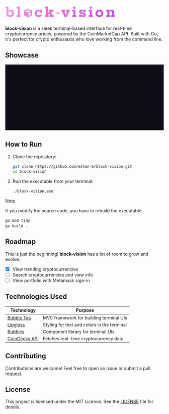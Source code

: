 <img src=".github/logo.svg" alt="block-vision Logo" width="350">
<p>

**block-vision** is a sleek terminal-based interface for real-time cryptocurrency prices, powered by the CoinMarketCap API. Built with Go, it's perfect for crypto enthusiasts who love working from the command line.

## Showcase

![App Showcase](.github/demo.gif)

## How to Run

1. Clone the repository:
   ```bash
   git clone https://github.com/eshan-b/block-vision.git
   cd block-vision
   ```
2. Run the executable from your terminal:
   ```bash
   ./block-vision.exe
   ```
> [!NOTE]
> If you modify the source code, you have to rebuild the executable:
> ```bash
> go mod tidy
> go build .
> ```

## Roadmap

This is just the beginning! **block-vision** has a lot of room to grow and evolve.

- [x] View trending cryptocurrencies
- [ ] Search cryptocurrencies and view info
- [ ] View portfolio with Metamask sign-in

## Technologies Used

| Technology    | Purpose                                       |
|---------------|-----------------------------------------------|
| [Bubble Tea](https://github.com/charmbracelet/bubbletea)    | MVC framework for building terminal UIs      |
| [Lipgloss](https://github.com/charmbracelet/lipgloss)       | Styling for text and colors in the terminal   |
| [Bubbles](https://github.com/charmbracelet/bubbles)         | Component library for terminal UIs         |
| [CoinGecko API](https://www.coingecko.com/en/api)           | Fetches real-time cryptocurrency data        |

## Contributing

Contributions are welcome! Feel free to open an issue or submit a pull request.

## License

This project is licensed under the MIT License. See the [LICENSE](LICENSE.txt) file for details.
